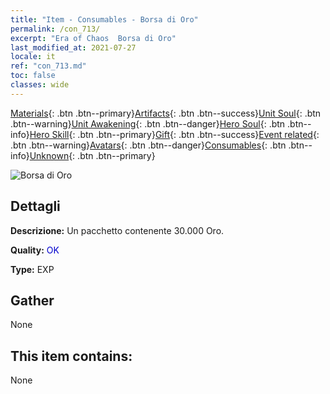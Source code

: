 ```yaml
---
title: "Item - Consumables - Borsa di Oro"
permalink: /con_713/
excerpt: "Era of Chaos  Borsa di Oro"
last_modified_at: 2021-07-27
locale: it
ref: "con_713.md"
toc: false
classes: wide
---
```

 [Materials](/ItemsIT/){: .btn .btn--primary}[Artifacts](/ItemsIT/Artifacts/){: .btn .btn--success}[Unit Soul](/ItemsIT/UnitSoul/){: .btn .btn--warning}[Unit Awakening](/ItemsIT/UnitAwakening/){: .btn .btn--danger}[Hero Soul](/ItemsIT/HeroSoul/){: .btn .btn--info}[Hero Skill](/ItemsIT/HeroSkill/){: .btn .btn--primary}[Gift](/ItemsIT/Gift/){: .btn .btn--success}[Event related](/ItemsIT/Events/){: .btn .btn--warning}[Avatars](/ItemsIT/Avatars/){: .btn .btn--danger}[Consumables](/ItemsIT/Consumables/){: .btn .btn--info}[Unknown](/ItemsIT/Unknown/){: .btn .btn--primary}

 ![Borsa di Oro](/images/t/i_511.png)

## Dettagli
 **Descrizione:** Un pacchetto contenente 30.000 Oro.

 **Quality:** <span style="color: #0000CD">OK</span>

 **Type:** EXP

## Gather

  None

## This item contains:

  None

